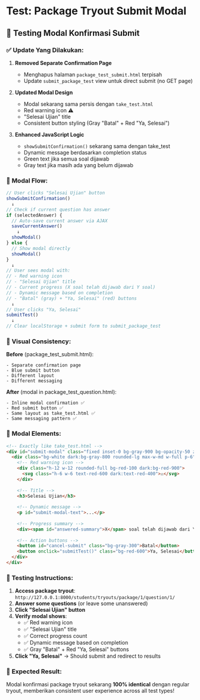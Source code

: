 # Test: Package Tryout Submit Modal

## 🎯 **Testing Modal Konfirmasi Submit**

### ✅ **Update Yang Dilakukan:**

1. **Removed Separate Confirmation Page**
   - Menghapus halaman `package_test_submit.html` terpisah
   - Update `submit_package_test` view untuk direct submit (no GET page)

2. **Updated Modal Design**
   - Modal sekarang sama persis dengan `take_test.html`
   - Red warning icon ⚠️
   - "Selesai Ujian" title
   - Consistent button styling (Gray "Batal" + Red "Ya, Selesai")

3. **Enhanced JavaScript Logic**
   - `showSubmitConfirmation()` sekarang sama dengan take_test
   - Dynamic message berdasarkan completion status
   - Green text jika semua soal dijawab
   - Gray text jika masih ada yang belum dijawab

### 🔄 **Modal Flow:**

```javascript
// User clicks "Selesai Ujian" button
showSubmitConfirmation() 
  ↓
// Check if current question has answer
if (selectedAnswer) {
  // Auto-save current answer via AJAX
  saveCurrentAnswer()
    ↓
  showModal()
} else {
  // Show modal directly
  showModal()
}
  ↓
// User sees modal with:
// - Red warning icon
// - "Selesai Ujian" title  
// - Current progress (X soal telah dijawab dari Y soal)
// - Dynamic message based on completion
// - "Batal" (gray) + "Ya, Selesai" (red) buttons
  ↓
// User clicks "Ya, Selesai"
submitTest()
  ↓
// Clear localStorage + submit form to submit_package_test
```

### 🎨 **Visual Consistency:**

**Before** (package_test_submit.html):
```
- Separate confirmation page
- Blue submit button  
- Different layout
- Different messaging
```

**After** (modal in package_test_question.html):
```
- Inline modal confirmation ✅
- Red submit button ✅
- Same layout as take_test.html ✅  
- Same messaging pattern ✅
```

### 📱 **Modal Elements:**

```html
<!-- Exactly like take_test.html -->
<div id="submit-modal" class="fixed inset-0 bg-gray-900 bg-opacity-50 z-50 hidden">
  <div class="bg-white dark:bg-gray-800 rounded-lg max-w-md w-full p-6">
    <!-- Red warning icon -->
    <div class="h-12 w-12 rounded-full bg-red-100 dark:bg-red-900">
      <svg class="h-6 w-6 text-red-600 dark:text-red-400">⚠️</svg>
    </div>
    
    <!-- Title -->
    <h3>Selesai Ujian</h3>
    
    <!-- Dynamic message -->
    <p id="submit-modal-text">...</p>
    
    <!-- Progress summary -->
    <div><span id="answered-summary">X</span> soal telah dijawab dari Y soal</div>
    
    <!-- Action buttons -->
    <button id="cancel-submit" class="bg-gray-300">Batal</button>
    <button onclick="submitTest()" class="bg-red-600">Ya, Selesai</button>
  </div>
</div>
```

### 🚀 **Testing Instructions:**

1. **Access package tryout**: `http://127.0.0.1:8000/students/tryouts/package/1/question/1/`
2. **Answer some questions** (or leave some unanswered)  
3. **Click "Selesai Ujian" button**
4. **Verify modal shows**:
   - ✅ Red warning icon
   - ✅ "Selesai Ujian" title
   - ✅ Correct progress count
   - ✅ Dynamic message based on completion
   - ✅ Gray "Batal" + Red "Ya, Selesai" buttons
5. **Click "Ya, Selesai"** → Should submit and redirect to results

### 💯 **Expected Result:**

Modal konfirmasi package tryout sekarang **100% identical** dengan regular tryout, memberikan consistent user experience across all test types!
